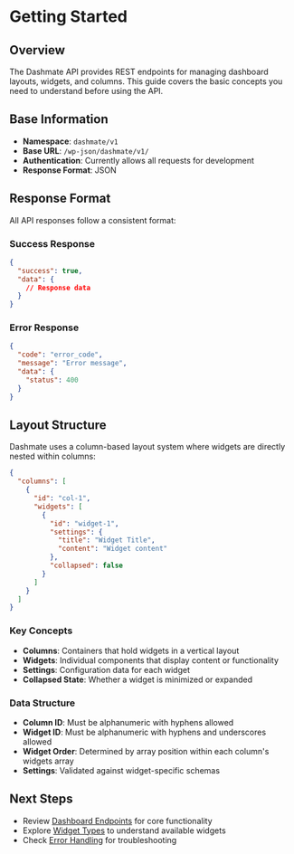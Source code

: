 # Getting Started

## Overview

The Dashmate API provides REST endpoints for managing dashboard layouts, widgets, and columns. This guide covers the basic concepts you need to understand before using the API.

## Base Information

- **Namespace**: `dashmate/v1`
- **Base URL**: `/wp-json/dashmate/v1/`
- **Authentication**: Currently allows all requests for development
- **Response Format**: JSON

## Response Format

All API responses follow a consistent format:

### Success Response
```json
{
  "success": true,
  "data": {
    // Response data
  }
}
```

### Error Response
```json
{
  "code": "error_code",
  "message": "Error message",
  "data": {
    "status": 400
  }
}
```

## Layout Structure

Dashmate uses a column-based layout system where widgets are directly nested within columns:

```json
{
  "columns": [
    {
      "id": "col-1",
      "widgets": [
        {
          "id": "widget-1",
          "settings": {
            "title": "Widget Title",
            "content": "Widget content"
          },
          "collapsed": false
        }
      ]
    }
  ]
}
```

### Key Concepts

- **Columns**: Containers that hold widgets in a vertical layout
- **Widgets**: Individual components that display content or functionality
- **Settings**: Configuration data for each widget
- **Collapsed State**: Whether a widget is minimized or expanded

### Data Structure

- **Column ID**: Must be alphanumeric with hyphens allowed
- **Widget ID**: Must be alphanumeric with hyphens and underscores allowed
- **Widget Order**: Determined by array position within each column's widgets array
- **Settings**: Validated against widget-specific schemas

## Next Steps

- Review [Dashboard Endpoints](../endpoints/dashboard.md) for core functionality
- Explore [Widget Types](../reference/widget-types.md) to understand available widgets
- Check [Error Handling](../error-handling.md) for troubleshooting
